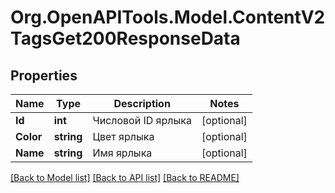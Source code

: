 # Org.OpenAPITools.Model.ContentV2TagsGet200ResponseData

## Properties

Name | Type | Description | Notes
------------ | ------------- | ------------- | -------------
**Id** | **int** | Числовой ID ярлыка | [optional] 
**Color** | **string** | Цвет ярлыка | [optional] 
**Name** | **string** | Имя ярлыка | [optional] 

[[Back to Model list]](../README.md#documentation-for-models) [[Back to API list]](../README.md#documentation-for-api-endpoints) [[Back to README]](../README.md)

